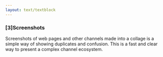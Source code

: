 ```yaml
---
layout: text/textblock
---
```


### [3]Screenshots 
Screenshots of web pages and other channels made into a collage is a simple way of showing duplicates and confusion. This is a fast and clear way to present a complex channel ecosystem.
